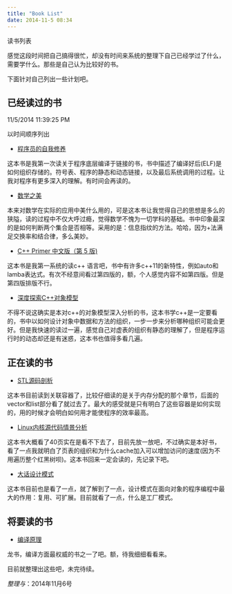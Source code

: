 ```yaml
---
title: "Book List"
date: 2014-11-5 08:34
---
```


读书列表

感觉这段时间把自己搞得很忙，却没有时间来系统的整理下自己已经学过了什么，需要学什么。那些是自己认为比较好的书。

下面针对自己列出一些计划吧。

## 已经读过的书 ##
11/5/2014 11:39:25 PM 

以时间顺序列出

- [程序员的自我修养](http://book.douban.com/subject/3652388/)
	
这本书是我第一次读关于程序底层编译于链接的书，书中描述了编译好后(ELF)是如何组织存储的。符号表、程序的静态和动态链接，以及最后系统调用的过程。让我对程序有更多深入的理解。有时间会再读的。

- [数学之美](http://book.douban.com/subject/10750155/)
 
本来对数学在实际的应用中美什么用的，可是这本书让我觉得自己的思想是多么的狭隘，读的过程中不仅大呼过瘾，觉得数学不愧为一切学科的基础。书中印象最深的是如何判断两个集合是否相等。采用的是：信息指纹的方法。哈哈，因为+法满足交换率和结合律，多么美妙。

- [C++ Primer 中文版（第 5 版)](http://book.douban.com/subject/25708312/)

这本书是我第一系统的读c++ 语言吧，书中有许多c++11的新特性，例如auto和lamba表达式。有次不经意间看过第四版的，额，个人感觉内容不如第四版。但是第四版排版不行。

- [深度探索C++对象模型](http://book.douban.com/subject/10427315/)

不得不说这确实是本对c++的对象模型深入分析的书，这本书学c++是一定要看的，书中以如何设计对象中数据和方法的组织，一步一步来分析哪种组织可能会更好。但是我快速的读过一遍，感觉自己对虚表的组织有静态的理解了，但是程序运行时的动态却还是有迷惑，这本书也值得多看几遍。

## 正在读的书 ##
- [STL源码剖析](http://book.douban.com/subject/1110934/)

这本书目前读到关联容器了，比较仔细读的是关于内存分配的那个章节，后面的vector和list部分看了就过去了。最大的感受就是只有明白了这些容器是如何实现的，用的时候才会明白如何用才能使程序的效率最高。

- [Linux内核源代码情景分析](http://book.douban.com/subject/1231584/) 

这本书大概看了40页实在是看不下去了，目前先放一放吧，不过确实是本好书，看了一点我就明白了页表的组织和为什么cache加入可以增加访问的速度(因为不用遍历整个红黑树呗)。这本书回来一定会读的，先记录下吧。

- [大话设计模式](http://book.douban.com/subject/2334288/) 

这本书目前也是看了一点，就了解到了一点，设计模式在面向对象的程序编程中最大的作用：复用、可扩展。目前就看了一点，什么是工厂模式。


## 将要读的书 ##

- [编译原理](http://book.douban.com/subject/3296317/)

龙书，编译方面最权威的书之一了吧。额，待我细细看看来。


目前就整理出这些吧，未完待续。

*整理与*：2014年11月6号
